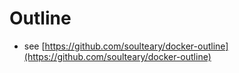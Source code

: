# Outline

- see [https://github.com/soulteary/docker-outline](https://github.com/soulteary/docker-outline)